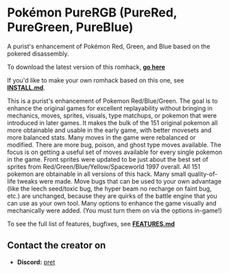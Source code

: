 # Pokémon PureRGB (PureRed, PureGreen, PureBlue)

A purist's enhancement of Pokémon Red, Green, and Blue based on the pokered disassembly.

To download the latest version of this romhack, [**go here**](https://github.com/Vortyne/pureRGB/releases/latest)

If you'd like to make your own romhack based on this one, see [**INSTALL.md**](INSTALL.md).

This is a purist's enhancement of Pokemon Red/Blue/Green. The goal is to enhance the original games for excellent replayability without bringing in mechanics, moves, sprites, visuals, type matchups, or pokemon that were introduced in later games. It makes the bulk of the 151 original pokemon all more obtainable and usable in the early game, with better movesets and more balanced stats. Many moves in the game were rebalanced or modified. There are more bug, poison, and ghost type moves available. The focus is on getting a useful set of moves available for every single pokemon in the game. Front sprites were updated to be just about the best set of sprites from Red/Green/Blue/Yellow/Spaceworld 1997 overall. All 151 pokemon are obtainable in all versions of this hack. Many small quality-of-life tweaks were made. Move bugs that can be used to your own advantage (like the leech seed/toxic bug, the hyper beam no recharge on faint bug, etc.) are unchanged, because they are quirks of the battle engine that you can use as your own tool. Many options to enhance the game visually and mechanically were added. (You must turn them on via the options in-game!)

To see the full list of features, bugfixes, see [**FEATURES.md**](FEATURES.md)

## Contact the creator on

- **Discord:** [pret][discord]

[discord]: https://discord.gg/d5dubZ3
